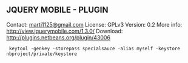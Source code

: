 JQUERY MOBILE - PLUGIN
-------------------------------------------------------------------------------
Contact: marti1125@gmail.com
License: GPLv3
Version: 0.2
More info: http://view.jquerymobile.com/1.3.0/
Download: http://plugins.netbeans.org/plugin/43006

	 keytool -genkey -storepass specialsauce -alias myself -keystore nbproject/private/keystore

